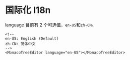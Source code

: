 # 国际化 I18n

language 目前有 2 个可选值，`en-US`和`zh-CN`。

```vue
<!--
en-US: English (Default)
zh-CN: 简体中文
-->
<MonacoTreeEditor language="en-US"></MonacoTreeEditor>
```
